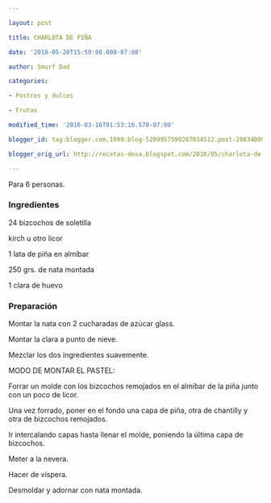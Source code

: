 ```yaml
---

layout: post

title: CHARLOTA DE PIÑA

date: '2010-05-20T15:59:00.008-07:00'

author: Smurf Dad

categories:

- Postres y dulces

- Frutas

modified_time: '2016-03-16T01:53:16.578-07:00'

blogger_id: tag:blogger.com,1999:blog-5299957599287034512.post-2003400994064457158

blogger_orig_url: http://recetas-desa.blogspot.com/2010/05/charlota-de-pina.html

---
```


Para 6 personas.

<h3>Ingredientes</h3>

24 bizcochos de soletilla

kirch u otro licor

1 lata de pi&ntilde;a en almíbar

250 grs. de nata montada

1 clara de huevo

<h3>Preparación</h3>

Montar la nata con 2 cucharadas de azúcar glass.

Montar la clara a punto de nieve.

Mezclar los dos ingredientes suavemente.

MODO DE MONTAR EL PASTEL:

Forrar un molde con los bizcochos remojados en el almíbar de la pi&ntilde;a junto con un poco de licor.

Una vez forrado, poner en el fondo una capa de pi&ntilde;a, otra de chantilly y otra de bizcochos remojados.

Ir intercalando capas hasta llenar el molde, poniendo la última capa de bizcochos.

Meter a la nevera.

Hacer de víspera.

Desmoldar y adornar con nata montada.

